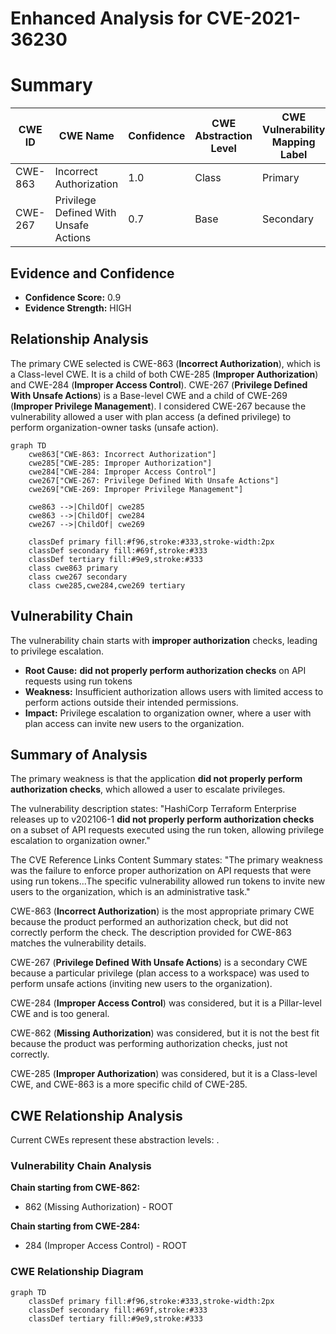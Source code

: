 # Enhanced Analysis for CVE-2021-36230

# Summary
| CWE ID | CWE Name | Confidence | CWE Abstraction Level | CWE Vulnerability Mapping Label | CWE-Vulnerability Mapping Notes |
|---|---|---|---|---|---|
| CWE-863 | Incorrect Authorization | 1.0 | Class | Primary | Allowed-with-Review |
| CWE-267 | Privilege Defined With Unsafe Actions | 0.7 | Base | Secondary | Allowed |

## Evidence and Confidence

*   **Confidence Score:** 0.9
*   **Evidence Strength:** HIGH

## Relationship Analysis
The primary CWE selected is CWE-863 (**Incorrect Authorization**), which is a Class-level CWE. It is a child of both CWE-285 (**Improper Authorization**) and CWE-284 (**Improper Access Control**). CWE-267 (**Privilege Defined With Unsafe Actions**) is a Base-level CWE and a child of CWE-269 (**Improper Privilege Management**). I considered CWE-267 because the vulnerability allowed a user with plan access (a defined privilege) to perform organization-owner tasks (unsafe action).

```mermaid
graph TD
    cwe863["CWE-863: Incorrect Authorization"]
    cwe285["CWE-285: Improper Authorization"]
    cwe284["CWE-284: Improper Access Control"]
    cwe267["CWE-267: Privilege Defined With Unsafe Actions"]
    cwe269["CWE-269: Improper Privilege Management"]

    cwe863 -->|ChildOf| cwe285
    cwe863 -->|ChildOf| cwe284
    cwe267 -->|ChildOf| cwe269

    classDef primary fill:#f96,stroke:#333,stroke-width:2px
    classDef secondary fill:#69f,stroke:#333
    classDef tertiary fill:#9e9,stroke:#333
    class cwe863 primary
    class cwe267 secondary
    class cwe285,cwe284,cwe269 tertiary
```

## Vulnerability Chain
The vulnerability chain starts with **improper authorization** checks, leading to privilege escalation.
  - **Root Cause:** **did not properly perform authorization checks** on API requests using run tokens
  - **Weakness:** Insufficient authorization allows users with limited access to perform actions outside their intended permissions.
  - **Impact:** Privilege escalation to organization owner, where a user with plan access can invite new users to the organization.

## Summary of Analysis
The primary weakness is that the application **did not properly perform authorization checks**, which allowed a user to escalate privileges.

The vulnerability description states: "HashiCorp Terraform Enterprise releases up to v202106-1 **did not properly perform authorization checks** on a subset of API requests executed using the run token, allowing privilege escalation to organization owner."

The CVE Reference Links Content Summary states: "The primary weakness was the failure to enforce proper authorization on API requests that were using run tokens...The specific vulnerability allowed run tokens to invite new users to the organization, which is an administrative task."

CWE-863 (**Incorrect Authorization**) is the most appropriate primary CWE because the product performed an authorization check, but did not correctly perform the check. The description provided for CWE-863 matches the vulnerability details.

CWE-267 (**Privilege Defined With Unsafe Actions**) is a secondary CWE because a particular privilege (plan access to a workspace) was used to perform unsafe actions (inviting new users to the organization).

CWE-284 (**Improper Access Control**) was considered, but it is a Pillar-level CWE and is too general.

CWE-862 (**Missing Authorization**) was considered, but it is not the best fit because the product was performing authorization checks, just not correctly.

CWE-285 (**Improper Authorization**) was considered, but it is a Class-level CWE, and CWE-863 is a more specific child of CWE-285.


## CWE Relationship Analysis

Current CWEs represent these abstraction levels: .


### Vulnerability Chain Analysis

**Chain starting from CWE-862:**
- 862 (Missing Authorization) - ROOT


**Chain starting from CWE-284:**
- 284 (Improper Access Control) - ROOT



### CWE Relationship Diagram

```mermaid
graph TD
    classDef primary fill:#f96,stroke:#333,stroke-width:2px
    classDef secondary fill:#69f,stroke:#333
    classDef tertiary fill:#9e9,stroke:#333
```